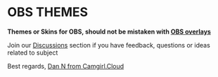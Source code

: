 # OBS THEMES

**Themes or Skins for OBS, should not be mistaken with [OBS overlays](https://github.com/cssmfc/camgirl-obs/tree/master/obs_overlays)**

Join our [Discussions](https://github.com/cssmfc/camgirl-obs/discussions) section if you have feedback, questions or ideas related to subject

Best regards, [Dan N from Camgirl.Cloud](https://dandesign.camgirl.cloud/blog/)